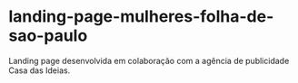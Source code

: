 # landing-page-mulheres-folha-de-sao-paulo
Landing page desenvolvida em colaboração com a agência de publicidade Casa das Ideias.
